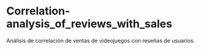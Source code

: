 # Correlation-analysis_of_reviews_with_sales
Análisis de correlación de ventas de videojuegos con reseñas de usuarios.
